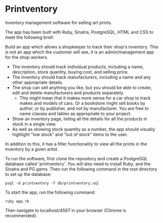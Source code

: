 # Printventory
Inventory management software for selling art prints.

The app has been built with Ruby, Sinatra, PostgreSQL, HTML and CSS to meet the following brief:

Build an app which allows a shopkeeper to track their shop's inventory. This is not an app which the customer will see, it is an admin/management app for the shop workers.

* The inventory should track individual products, including a name, description, stock quantity, buying cost, and selling price.
* The inventory should track manufacturers, including a name and any other appropriate details.
* The shop can sell anything you like, but you should be able to create, edit and delete manufacturers and products separately.
  * This might mean that it makes more sense for a car shop to track makes and models of cars. Or a bookstore might sell books by author, or by publisher, and not by manufacturer. You are free to name classes and tables as appropriate to your project.
* Show an inventory page, listing all the details for all the products in stock in a single view.
* As well as showing stock quantity as a number, the app should visually highlight "low stock" and "out of stock" items to the user.

In addition to this, it has a filter functionality to view all the prints in the inventory by a given artist.

To run the software, first clone the repository and create a PostgreSQL database called 'printventory'. You will also need to install Ruby, and the Sinatra and PG gems. Then run the following command in the root directory to set up the database:
```
psql -d printventory -f db/printventory.sql
```

To start the app, run the following command:
```
ruby app.rb
```
Then navigate to localhost/4567 in your browser (Chrome is recommended).
